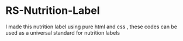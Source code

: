 # RS-Nutrition-Label
I made this nutrition label using pure html and css , these codes can be used as a universal standard for nutrition labels

